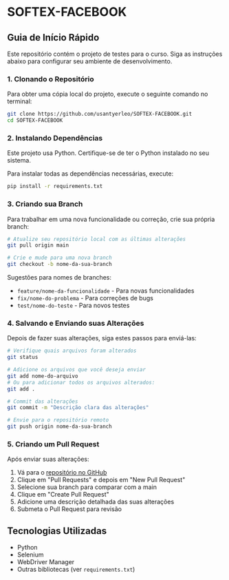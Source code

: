 # SOFTEX-FACEBOOK

## Guia de Início Rápido

Este repositório contém o projeto de testes para o curso. Siga as instruções abaixo para configurar seu ambiente de desenvolvimento.

### 1. Clonando o Repositório

Para obter uma cópia local do projeto, execute o seguinte comando no terminal:

```bash
git clone https://github.com/usantyerleo/SOFTEX-FACEBOOK.git
cd SOFTEX-FACEBOOK
```

### 2. Instalando Dependências

Este projeto usa Python. Certifique-se de ter o Python instalado no seu sistema.

Para instalar todas as dependências necessárias, execute:

```bash
pip install -r requirements.txt
```

### 3. Criando sua Branch

Para trabalhar em uma nova funcionalidade ou correção, crie sua própria branch:

```bash
# Atualize seu repositório local com as últimas alterações
git pull origin main

# Crie e mude para uma nova branch
git checkout -b nome-da-sua-branch
```

Sugestões para nomes de branches:
- `feature/nome-da-funcionalidade` - Para novas funcionalidades
- `fix/nome-do-problema` - Para correções de bugs
- `test/nome-do-teste` - Para novos testes

### 4. Salvando e Enviando suas Alterações

Depois de fazer suas alterações, siga estes passos para enviá-las:

```bash
# Verifique quais arquivos foram alterados
git status

# Adicione os arquivos que você deseja enviar
git add nome-do-arquivo
# Ou para adicionar todos os arquivos alterados:
git add .

# Commit das alterações
git commit -m "Descrição clara das alterações"

# Envie para o repositório remoto
git push origin nome-da-sua-branch
```

### 5. Criando um Pull Request

Após enviar suas alterações:
1. Vá para o [repositório no GitHub](https://github.com/usantyerleo/SOFTEX-FACEBOOK)
2. Clique em "Pull Requests" e depois em "New Pull Request"
3. Selecione sua branch para comparar com a main
4. Clique em "Create Pull Request"
5. Adicione uma descrição detalhada das suas alterações
6. Submeta o Pull Request para revisão

## Tecnologias Utilizadas

- Python
- Selenium
- WebDriver Manager
- Outras bibliotecas (ver `requirements.txt`)